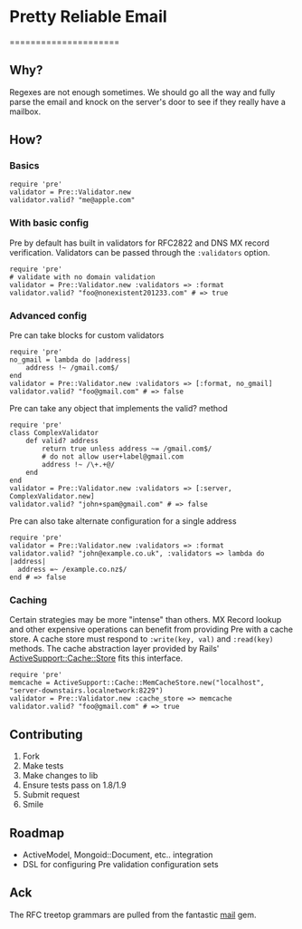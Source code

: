 # Pretty Reliable Email
=====================

Why?
----

Regexes are not enough sometimes. We should go all the way and fully
parse the email and knock on the server's door to see if they really
have a mailbox. 

How?
---

### Basics     
    require 'pre'
    validator = Pre::Validator.new
    validator.valid? "me@apple.com"
    
### With basic config 

Pre by default has built in validators for RFC2822 and DNS MX record verification. Validators can be passed through the `:validators` option.

    require 'pre'
    # validate with no domain validation
    validator = Pre::Validator.new :validators => :format
    validator.valid? "foo@nonexistent201233.com" # => true

### Advanced config

Pre can take blocks for custom validators

    require 'pre'
	no_gmail = lambda do |address|
		address !~ /gmail.com$/
	end
	validator = Pre::Validator.new :validators => [:format, no_gmail]
	validator.valid? "foo@gmail.com" # => false
	
Pre can take any object that implements the valid? method

    require 'pre'
    class ComplexValidator
    	def valid? address
    		return true unless address ~= /gmail.com$/
    		# do not allow user+label@gmail.com 
    		address !~ /\+.+@/
    	end
    end
    validator = Pre::Validator.new :validators => [:server, ComplexValidator.new]
    validator.valid? "john+spam@gmail.com" # => false
 
 Pre can also take alternate configuration for a single address
 
 	require 'pre'
 	validator = Pre::Validator.new :validators => :format
 	validator.valid? "john@example.co.uk", :validators => lambda do |address|
 	  address =~ /example.co.nz$/
 	end # => false
    
### Caching
 
 Certain strategies may be more "intense" than others. MX Record lookup and other expensive operations can benefit from providing Pre with a cache store. A cache store must respond to `:write(key, val)` and `:read(key)` methods. The cache abstraction layer provided by Rails' [ActiveSupport::Cache::Store](http://api.rubyonrails.org/classes/ActiveSupport/Cache/Store.html) fits this interface. 
 
    require 'pre'
    memcache = ActiveSupport::Cache::MemCacheStore.new("localhost", "server-downstairs.localnetwork:8229")
    validator = Pre::Validator.new :cache_store => memcache
    validator.valid? "foo@gmail.com" # => true
    

Contributing
---

  1. Fork
  2. Make tests
  3. Make changes to lib
  4. Ensure tests pass on 1.8/1.9 
  5. Submit request
  6. Smile
  
Roadmap
---

* ActiveModel, Mongoid::Document, etc.. integration
* DSL for configuring Pre validation configuration sets 

Ack
---

The RFC treetop grammars are pulled from the fantastic [mail](https://github.com/mikel/mail) gem.
